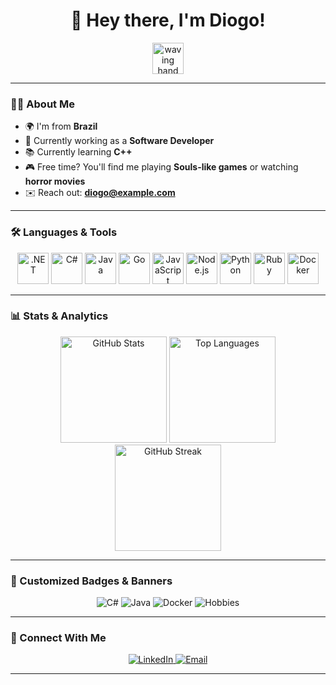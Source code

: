 <h1 align="center">👋 Hey there, I'm Diogo!</h1>

<p align="center">
  <img src="https://user-images.githubusercontent.com/XXXXX/waving-emoji.gif" width="50" alt="waving hand">
</p>

---

### 👨‍💻 About Me

- 🌍 I'm from **Brazil**
- 🔭 Currently working as a **Software Developer**
- 📚 Currently learning **C++**
- 🎮 Free time? You'll find me playing **Souls-like games** or watching **horror movies**
- ✉️ Reach out: **diogo@example.com**

---

### 🛠️ Languages & Tools

<div align="center">
  <img src="https://cdn.jsdelivr.net/gh/devicons/devicon/icons/dot-net/dot-net-plain-wordmark.svg" height="50" alt=".NET" />
  <img src="https://cdn.jsdelivr.net/gh/devicons/devicon/icons/csharp/csharp-original.svg" height="50" alt="C#" />
  <img src="https://cdn.jsdelivr.net/gh/devicons/devicon/icons/java/java-original-wordmark.svg" height="50" alt="Java" />
  <img src="https://cdn.jsdelivr.net/gh/devicons/devicon/icons/go/go-original-wordmark.svg" height="50" alt="Go" />
  <img src="https://cdn.jsdelivr.net/gh/devicons/devicon/icons/javascript/javascript-original.svg" height="50" alt="JavaScript" />
  <img src="https://cdn.jsdelivr.net/gh/devicons/devicon/icons/nodejs/nodejs-original.svg" height="50" alt="Node.js" />
  <img src="https://cdn.jsdelivr.net/gh/devicons/devicon/icons/python/python-original.svg" height="50" alt="Python" />
  <img src="https://cdn.jsdelivr.net/gh/devicons/devicon/icons/ruby/ruby-original.svg" height="50" alt="Ruby" />
  <img src="https://cdn.jsdelivr.net/gh/devicons/devicon/icons/docker/docker-original.svg" height="50" alt="Docker" />
</div>

---

### 📊 Stats & Analytics

<div align="center">
  <img src="https://github-readme-stats.vercel.app/api?username=d8barcelos&show_icons=true&theme=radical&hide_border=true" height="170" alt="GitHub Stats" />
  <img src="https://github-readme-stats.vercel.app/api/top-langs?username=d8barcelos&layout=compact&theme=radical&hide_border=true" height="170" alt="Top Languages" />
</div>

<div align="center">
  <img src="https://streak-stats.demolab.com?user=d8barcelos&theme=radical&hide_border=true" height="170" alt="GitHub Streak" />
</div>

---

### 🎨 Customized Badges & Banners

<p align="center">
  <img src="https://img.shields.io/badge/Code-C%23-blue?style=for-the-badge&logo=csharp&logoColor=white" alt="C#" />
  <img src="https://img.shields.io/badge/Code-Java-orange?style=for-the-badge&logo=java&logoColor=white" alt="Java" />
  <img src="https://img.shields.io/badge/Tools-Docker-blue?style=for-the-badge&logo=docker&logoColor=white" alt="Docker" />
  <img src="https://img.shields.io/badge/Hobbies-Souls--Like%20Games-critical?style=for-the-badge" alt="Hobbies" />
</p>

---

### 🧩 Connect With Me

<p align="center">
  <a href="https://linkedin.com/in/d8barcelos" target="_blank">
    <img src="https://img.shields.io/badge/LinkedIn-0077B5?style=for-the-badge&logo=linkedin&logoColor=white" alt="LinkedIn" />
  </a>
  <a href="mailto:diogo@example.com">
    <img src="https://img.shields.io/badge/Email-D14836?style=for-the-badge&logo=gmail&logoColor=white" alt="Email" />
  </a>
</p>

---
